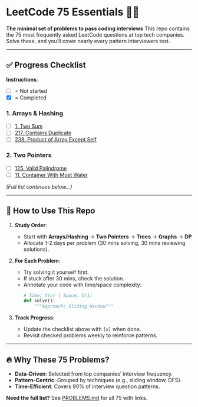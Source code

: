 # LeetCode 75 Essentials 🧑‍💻
**The minimal set of problems to pass coding interviews**
This repo contains the 75 most frequently asked LeetCode questions at top tech companies. Solve these, and you’ll cover nearly every pattern interviewers test.

---

## ✅ **Progress Checklist**
**Instructions**:
- [ ] = Not started
- [x] = Completed

### **1. Arrays & Hashing**
- [ ] [1. Two Sum](https://leetcode.com/problems/two-sum/)
- [ ] [217. Contains Duplicate](https://leetcode.com/problems/contains-duplicate/)
- [ ] [238. Product of Array Except Self](https://leetcode.com/problems/product-of-array-except-self/)

### **2. Two Pointers**
- [ ] [125. Valid Palindrome](https://leetcode.com/problems/valid-palindrome/)
- [ ] [11. Container With Most Water](https://leetcode.com/problems/container-with-most-water/)

*(Full list continues below...)*

---

## 🚀 **How to Use This Repo**
1. **Study Order**:
   - Start with **Arrays/Hashing** → **Two Pointers** → **Trees** → **Graphs** → **DP**
   - Allocate 1-2 days per problem (30 mins solving, 30 mins reviewing solutions).

2. **For Each Problem**:
   - Try solving it yourself first.
   - If stuck after 30 mins, check the solution.
   - Annotate your code with time/space complexity:
     ```python
     # Time: O(n) | Space: O(1)
     def solve():
         """Approach: Sliding Window"""
     ```

3. **Track Progress**:
   - Update the checklist above with `[x]` when done.
   - Revisit checked problems weekly to reinforce patterns.

---

## 🔥 **Why These 75 Problems?**
- **Data-Driven**: Selected from top companies’ interview frequency.
- **Pattern-Centric**: Grouped by techniques (e.g., sliding window, DFS).
- **Time-Efficient**: Covers 90% of interview question patterns.

**Need the full list?** See [PROBLEMS.md](PROBLEMS.md) for all 75 with links.
